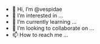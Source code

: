 - 👋 Hi, I’m @vespidae
- 👀 I’m interested in ...
- 🌱 I’m currently learning ...
- 💞️ I’m looking to collaborate on ...
- 📫 How to reach me ...

<!---
vespidae/vespidae is a ✨ special ✨ repository because its `README.md` (this file) appears on your GitHub profile.
You can click the Preview link to take a look at your changes.
--->
